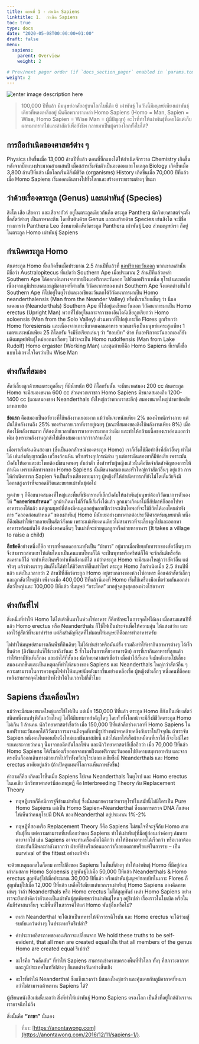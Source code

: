 ```yaml
---
title: ตอนที่ 1 - กำเนิด Sapiens
linktitle: 1.  กำเนิด Sapiens
toc: true
type: docs
date: "2020-05-08T00:00:00+01:00"
draft: false
menu:
  sapiens:
    parent: Overview
    weight: 2

# Prev/next pager order (if `docs_section_pager` enabled in `params.toml`)
weight: 2
---
```

![enter image description here](https://images-se-ed.com/ws/Storage/Originals/978616/301/9786163016560L.jpg?h=3ea1d17655a35e145c05d27799718197)

> 100,000 ปีที่แล้ว มีมนุษย์อาศัยอยู่บนโลกใบนี้ถึง 6 เผ่าพันธุ์ ในวันนี้มีมนุษย์เพียงเผ่าพันธุ์เดียวที่หลงเหลืออยู่ นั่นคือพวกเราเหล่า Homo Sapiens (Homo = Man, Sapien = Wise, Homo Sapien = Wise Man = ผู้มีปัญญา) อะไรที่ทำให้เผ่าพันธุ์ที่เคยได้แต่เก็บผลหมากรากไม้และล่าสัตว์เพื่อยังชีพ กลายมาเป็นผู้ครองโลกทั้งใบได้?


## การถือกำเนิดของศาสตร์ต่าง ๆ

Physics เกิดขึ้นเมื่อ 13,000 ล้านปีที่แล้ว ตอนที่บิ๊กแบงได้ให้กำเนิดจักรวาล Chemistry เกิดขึ้นหลังจากบิ๊กแบงประมาณสามแสนปี เมื่อสสารเริ่มจับตัวเป็นอะตอมและโมเลกุล Biology เกิดขึ้นเมื่อ 3,800 ล้านปีที่แล้ว เมื่อโลกเริ่มมีสิ่งมีชีวิต (organisms)  History เกิดขึ้นเมื่อ 70,000 ปีที่แล้ว เมื่อ Homo Sapiens เริ่มออกเดินทางไปทั่วโลกและสร้างอารยธรรมต่างๆ ขึ้นมา


## ว่าด้วยเรื่องตระกูล (Genus) และเผ่าพันธุ์ (Species)

สิงโต เสือ เสือดาว และเสือจากัวร์ อยู่ในตระกูลเดียวกันคือ ตระกูล Panthera นักวิทยาศาสตร์จะตั้งชื่อสัตว์ต่างๆ เป็นภาษาละติน โดยขึ้นต้นด้วย Genus และลงท้ายด้วย Species เช่นสิงโต จะมีชื่อทางการว่า Panthera Leo ซึ่งหมายถึงสัตว์ตระกูล Panthera เผ่าพันธุ์ Leo ส่วนมนุษย์เรา ก็อยู่ในตระกูล Homo เผ่าพันธุ์ Sapiens

## กำเนิดตระกูล Homo

ต้นตระกูล Homo นั้นเกิดขึ้นเมื่อประมาณ 2.5 ล้านปีที่แล้วที่ [แอฟริกาตะวันออก](https://en.wikipedia.org/wiki/East_Africa)  พวกเขาเหล่านั้นมีชื่อว่า Australopitecus ที่แปลว่า Southern Ape เมื่อประมาณ 2 ล้านปีที่แล้วเหล่า Southern Ape ได้ออกเดินทางจากชายฝั่งแอฟริกาตะวันออก ไปยังแอฟริกาเหนือ ยุโรป และเอเชีย เนื่องจากภูมิประเทศและภูมิอากาศที่ต่างกัน วิวัฒนาการของเหล่า Southern Ape จึงแตกต่างกันไป Southern Ape ที่ไปอยู่ในยุโรปและเอเชียตะวันตกได้วิวัฒนาการมาเป็น Homo neanderthalensis (Man from the Neander Valley) หรือที่เราเรียกสั้นๆ ว่า นีแอนเดอธาล (Neanderthals) Southern Ape ที่ไปอยู่เอเชียตะวันออก วิวัฒนาการมาเป็น Homo erectus (Upright Man) พวกที่ไปอยู่ในเกาะจาวาของอินโดนีเซียถูกเรียกว่า Homo soloensis (Man from the Solo Valley) ส่วนพวกที่ไปอยู่เกาะชื่อ Flores ถูกเรียกว่า Homo floresiensis และเนื่องจากเกาะนี้ขาดแคลนอาหาร พวกเขาจึงเป็นมนุษย์แคระสูงเพียง 1 เมตรและหนักเพียง 25 กิโลกรัม จึงมีชื่อเรียกเล่นๆ ว่า “ฮอบบิท” ด้วย ที่แอฟริกาตะวันออกเองก็ยังผลิตมนุษย์พันธุ์ใหม่ออกมาเรื่อยๆ ไม่ว่าจะเป็น Homo rudolfensis (Man from Lake Rudolf) Homo ergaster (Working Man) และสุดท้ายก็คือ Homo Sapiens ที่เราตั้งชื่อแบบไม่เกรงใจใครว่าเป็น Wise Man


## ต่างกันที่สมอง

สัตว์เลี้ยงลูกด้วยนมตระกูลอื่นๆ ที่มีน้ำหนัก 60 กิโลกรัมนั้น จะมีขนาดสมอง 200 cc ต้นตระกูล Homo จะมีสมองขนาด 600 cc ส่วนพวกเราชาว Homo Sapiens มีขนาดสมองถึง 1200-1400 cc (แถมสมองของ Neanderthals ยังใหญ่กว่าพวกเราซะอีก) สมองขนาดใหญ่นำพาข้อเสียมาหลายข้อ 

**ข้อแรก** คือสมองเป็นอวัยวะที่ใช้พลังงานเยอะมาก แม้ว่ามันจะหนักเพียง 2% ของน้ำหนักร่างกาย แต่มันใช้พลังงานถึง 25% ของร่างกายเวลาที่เราอยู่เฉยๆ (ขณะที่สมองของลิงใช้พลังงานเพียง 8%) เมื่อต้องใช้พลังงานมาก ก็ต้องเสียเวลากับการหาอาหารมากกว่าเดิม และทำให้กล้ามเนื้อของเราอ่อนแอกว่าเดิม (เพราะพลังงานถูกส่งไปเลี้ยงสมองมากกว่ากล้ามเนื้อ)

เมื่อเราเริ่มต้นเดินสองขา (ซึ่งเป็นเอกลักษณ์ของตระกูล Homo) เราก็เริ่มใช้มือทำสิ่งที่สัตว์อื่นๆ ทำไม่ได้ เช่นส่งสัญญาณมือ เขวี้ยงก้อนหิน หรือสร้างอุปกรณ์ต่าง ๆ แต่การเดินสองขาก็มีข้อเสีย เพราะมันบังคับให้เอวและสะโพกต้องมีขนาดพอๆ กับลำตัว ซึ่งสำหรับผู้หญิงแล้วนั่นคือขีดจำกัดสำคัญของการให้กำเนิด เพราะเด็กทารกของ Homo Sapiens นั้นมีขนาดสมองและหัวใหญ่กว่าสัตว์อื่นๆ อยู่แล้ว การให้กำเนิดทารก Sapien จึงเป็นเรื่องเสี่ยงตายมากๆ ผู้หญิงที่ให้กำเนิดทารกที่ยังไม่โตเต็มวัยจึงมีโอกาสสูงกว่าที่จะรอดชีวิตและขยายเผ่าพันธุ์ต่อไป

พูดง่าย ๆ ก็คือขนาดสมองที่ใหญ่และพื้นที่เชิงกรานที่เล็กบังคับให้เผ่าพันธุ์มนุษย์ต้องวิวัฒนาการตัวเองให้ **“คลอดก่อนกำหนด”** ลูกม้าเกิดมาไม่กี่วันก็เริ่มวิ่งได้แล้ว ลูกแมวเกิดมาไม่กี่สัปดาห์ก็ออกไปหาอาหารเองได้แล้ว แต่ลูกมนุษย์นี่ต้องมีคนดูแลอยู่หลายปีกว่าจะเติบโตพอที่จะใช้ชีวิตได้เองโดยลำพัง การ “คลอดก่อนกำหนด” ของเผ่าพันธุ์ Homo มีนัยยะอย่างมหาศาลต่อประวัติศาสตร์มนุษยชาติ หนึ่งก็คือมันทำให้เรากลายเป็นสัตว์สังคม เพราะแม่เพียงคนเดียวไม่สามารถที่จะเลี้ยงลูกไปและออกหาอาหารพร้อมกันได้ ต้องพึ่งพาคนอื่นๆ ในเผ่าที่จะช่วยดูแลลูกหรือช่วยหาอาหาร (It takes a village to raise a child)

**อีกข้อดี**อย่างหนึ่งก็คือ ทารกที่คลอดออกมายังเป็น “ผ้าขาว” อยู่มากเมื่อเทียบกับทารกของสัตว์อื่นๆ เราจึงสามารถสอนเขาให้เติบโตมาเป็นคนแบบไหนก็ได้ จะเป็นพุทธหรือคริสต์ก็ได้ จะรักสันติหรือรักสงครามก็ได้ จะทำเพื่อเงินหรือทำเพื่อสังคมก็ได้ แม้ว่าตระกูล Homo จะมีสมองใหญ่กว่าสัตว์อื่น แต่จริงๆ แล้วช่วงแรกๆ มันก็ไม่ได้ทำให้ชีวิตเราดีขึ้นเท่าไหร่ ตระกูล Homo ถือกำเนิดเมื่อ 2.5 ล้านปีที่แล้ว แต่เป็นเวลากว่า 2 ล้านปีที่สัตว์ตระกูล Homo อยู่ตรงกลางของห่วงโซ่อาหาร คือแค่ล่าสัตว์เล็กๆ และถูกสัตว์ใหญ่ล่า เพิ่งจะเมื่อ 400,000 ปีที่แล้วนี่เองที่ Homo เริ่มใช้เครื่องมือเพื่อร่วมกันออกล่าสัตว์ใหญ่ และ 100,000 ปีที่แล้ว ที่มนุษย์ “กระโดด” มาอยู่จุดสูงสุดของห่วงโซ่อาหาร



## ต่างกันที่ไฟ

สิ่งหนึ่งที่ทำให้ Homo ได้ไต่เต้าขึ้นมาในห่วงโซ่อาหาร ก็คือทักษะในการจุดไฟได้เอง เมื่อสามแสนปีที่แล้ว Homo erectus หรือ Neanderthals ก็ใช้ไฟเป็นประจำเพื่อให้ความอุ่น ให้แสงสว่าง และเอาไว้ขู่สัตว์ที่จะมาทำร้าย แต่สิ่งสำคัญที่สุดที่ไฟมอบให้มนุษย์ก็คือการทำอาหารครับ

ไฟทำให้มนุษย์สามารถกินพืชที่กินดิบๆ ไม่ได้เช่นข้าวหรือมันฝรั่ง รวมถึงทำให้เรากินอาหารต่างๆ ได้เร็วขึ้นด้วย (ลิงชิมแปนซีใช้เวลาถึงวันละ 5 ชั่วโมงในการเคี้ยวอาหารดิบ) การที่เรากินอาหารที่สุกแล้ว ทำให้เรามีฟันที่เล็กลง และลำไส้ที่สั้นลง นักวิทยาศาสตร์เชื่อว่า เมื่อลำไส้สั้นลง จึงมีพลังงานไปเลี้ยงสมองมากขึ้นและเป็นเหตุผลที่ทำให้สมองของ Sapiens และ Neanderthals ใหญ่กว่าสัตว์อื่น ๆ ความสามารถในการควบคุมไฟทำให้มนุษย์มีพลังมากขึ้นอย่างเหลือเชื่อ ผู้หญิงตัวเล็กๆ หนึ่งคนที่ถือคบเพลิงสามารถจุดไฟเผาป่าทั้งป่าได้ในเวลาไม่กี่ชั่วโมง



## Sapiens เริ่มเคลื่อนไหว

แม้ว่าจะมีสมองขนาดใหญ่และใช้ไฟเป็น แต่เมื่อ 150,000 ปีที่แล้ว ตระกูล Homo ก็ยังเป็นเพียงสัตว์ชนิดหนึ่งบนปฐพีอันกว้างใหญ่ ไม่ได้มีบทบาทสำคัญใดๆ โดยทั่วทั้งโลกน่าจะมีสิ่งมีชีวิตตระกูล Homo ไม่เกิน 1 ล้านคน นักวิทยาศาสตร์เชื่อว่า เมื่อ 150,000 ปีที่แล้วคือช่วงเวลาที่ Homo Sapiens ในแอฟริกาตะวันออกได้วิวัฒนาการมาจนถึงจุดที่เขามีรูปร่างหน้าตาคล้ายคลึงกับเราในปัจจุบัน ถ้าเราจับ Sapien หนึ่งคนในตอนนั้นนั่งไทม์แมชชีนมาสมัยนี้ แล้วให้เขาใส่เสื้อผ้าเหมือนที่เราใส่ ก็จะไม่มีใครระแคะระคายว่าคนๆ นี้มาจากอดีตอันไกลโพ้น และนักวิทยาศาสตร์ก็เชื่ออีกว่า เมื่อ 70,000 ปีที่แล้ว Homo Sapiens ได้เริ่มล่องเรือออกจากชายฝั่งแอฟริกาตะวันออกไปยังคาบสมุทรอาหรับ และจากตรงนั้นก็ออกเดินทางด้วยเท้าไปทั่วทั้งทวีปยุโรปและเอเชียซึ่งมี Neanderthals และ Homo erectus อาศัยอยู่แล้ว (ถ้าเปิดดูแผนที่โลกจะเห็นภาพชัดขึ้น)

คำถามก็คือ เกิดอะไรขึ้นเมื่อ Sapiens ไปเจอ Neanderthals ในยุโรป และ Homo erectus ในเอเชีย นักวิทยาศาสตร์มีสองทฤษฎี คือ Interbreeding Theory กับ Replacement Theory 

- ทฤษฎีแรกก็คือมีการจู๋จี๋ข้ามเผ่าพันธุ์ ซึ่งนั่นหมายความว่าชาวยุโรปในสมัยนี้ไม่มีใครเป็น Pure Homo Sapiens แต่เป็น Homo Sapien+Neanderthal ซึ่งผลการตรวจ DNA ก็แสดงให้เห็นว่าคนยุโรปมี DNA ของ Neanderthal อยู่ประมาณ 1%-2%

- ทฤษฎีที่สองหรือ Replacement Theory ก็คือ Sapiens ไม่สนใจที่จะจู๋จี๋กับ Homo สายพันธุ์อื่น แต่ความสามารถที่เหนือกว่าของ Sapiens ทำให้เผ่าพันธุ์ที่มีอยู่ก่อนเก่าค่อยๆ ล้มหายตายจากไป เช่น Sapiens อาจจะทำเครื่องมือได้ดีกว่า ทำให้ชิงหาอาหารได้เร็วกว่า หรือเวลาต้องปะทะกันก็มีพละกำลังมากกว่า ฝ่ายที่ช้าหรืออ่อนแอกว่าก็เลยอดตายหรือแพ้ในการรบ – เป็น survival of the fittest อย่างแท้จริง

จะด้วยเหตุผลกลใดก็ตาม การไปถึงของ Sapiens ในพื้นที่ต่างๆ ทำให้เผ่าพันธุ์ Homo ที่มีอยู่ก่อนเก่าล่มสลาย Homo Soloensis สูญพันธุ์ไปเมื่อ 50,000 ปีที่แล้ว Neanderthals & Homo erectus สูญพันธุ์ไปเมื่อประมาณ 30,000 ปีที่แล้ว หรือเผ่าพันธุ์มนุษย์ฮอบบิทในเกาะ Flores ก็สูญพันธุ์ไปเมื่อ 12,000 ปีที่แล้ว เหลือไว้เพียงแต่พวกเราเผ่าพันธุ์ Homo Sapiens ลองคิดภาพเล่นๆ ว่าถ้า Neanderthals หรือ Homo erectus ไม่ได้สูญพันธ์ เหล่า Homo Sapiens อย่างเราจะยังกล้าคิดว่าตัวเองเป็นเผ่าพันธุ์สุดพิเศษกว่าเผ่าพันธ์ุไหนๆ อยู่รึเปล่า เรื่องราวในไบเบิล หรือในคัมภีร์ศาสนาอื่นๆ จะมีพื้นที่ในสวรรค์ให้แก่ Homo พันธุ์อื่นหรือไม่?

- เหล่า Neanderthal จะได้เข้าเป็นทหารให้จักรวรรดิโรมัน และ Homo erectus จะได้ร่วมสู้รบกับแคว้นต่างๆ ในประเทศจีนรึเปล่า?

- คำประกาศอิสรภาพของอเมริกาจะเปลี่ยนจาก We hold these truths to be self-evident, that all men are created equal เป็น that all members of the genus Homo are created equal รึเปล่า?

- อะไรคือ “เคล็ดลับ” ที่ทำให้ Sapiens สามารถเข้าครอบครองพื้นที่ทั่วโลก ทั้งๆ ที่สภาวะอากาศและภูมิประเทศในทวีปต่างๆ ก็แตกต่างกันอย่างสิ้นเชิง

- อะไรที่ทำให้ Neanderthal ซึ่งแข็งแรงกว่า มีสมองใหญ่กว่า และคุ้นเคยกับภูมิอากาศที่หนาวกว่าไม่สามารถต้านทาน Sapiens ได้?

ผู้เขียนหนังสือเล่มนี้บอกว่า สิ่งที่ทำให้เผ่าพันธุ์ Homo Sapiens ครองโลก เป็นสิ่งที่อยู่ใกล้ตัวเราจนเราอาจนึกไม่ถึง

สิ่งนั้นคือ **“ภาษา”** นั่นเอง


> ที่มา: [https://anontawong.com](https://anontawong.com/2016/12/11/sapiens-1/).